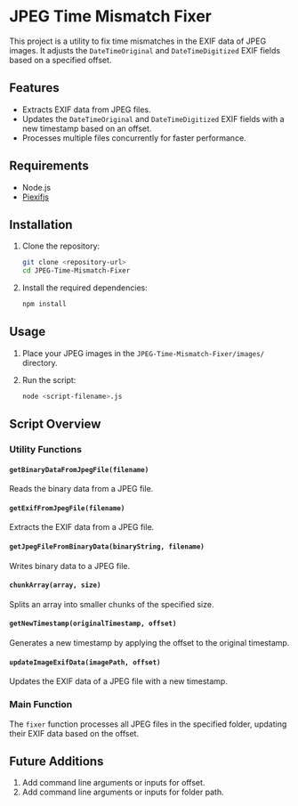 # JPEG Time Mismatch Fixer

This project is a utility to fix time mismatches in the EXIF data of JPEG images. It adjusts the `DateTimeOriginal` and `DateTimeDigitized` EXIF fields based on a specified offset.

## Features

- Extracts EXIF data from JPEG files.
- Updates the `DateTimeOriginal` and `DateTimeDigitized` EXIF fields with a new timestamp based on an offset.
- Processes multiple files concurrently for faster performance.

## Requirements

- Node.js
- [Piexifjs](https://github.com/hMatoba/piexifjs)

## Installation

1. Clone the repository:
    ```sh
    git clone <repository-url>
    cd JPEG-Time-Mismatch-Fixer
    ```

2. Install the required dependencies:
    ```sh
    npm install
    ```

## Usage

1. Place your JPEG images in the `JPEG-Time-Mismatch-Fixer/images/` directory.

2. Run the script:
    ```sh
    node <script-filename>.js
    ```

## Script Overview

### Utility Functions

#### `getBinaryDataFromJpegFile(filename)`
Reads the binary data from a JPEG file.

#### `getExifFromJpegFile(filename)`
Extracts the EXIF data from a JPEG file.

#### `getJpegFileFromBinaryData(binaryString, filename)`
Writes binary data to a JPEG file.

#### `chunkArray(array, size)`
Splits an array into smaller chunks of the specified size.

#### `getNewTimestamp(originalTimestamp, offset)`
Generates a new timestamp by applying the offset to the original timestamp.

#### `updateImageExifData(imagePath, offset)`
Updates the EXIF data of a JPEG file with a new timestamp.

### Main Function

The `fixer` function processes all JPEG files in the specified folder, updating their EXIF data based on the offset.

## Future Additions

1. Add command line arguments or inputs for offset.
2. Add command line arguments or inputs for folder path.